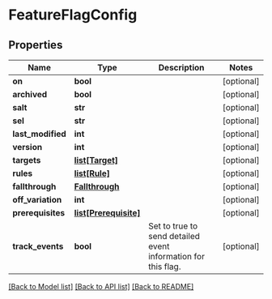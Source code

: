 # FeatureFlagConfig

## Properties
Name | Type | Description | Notes
------------ | ------------- | ------------- | -------------
**on** | **bool** |  | [optional] 
**archived** | **bool** |  | [optional] 
**salt** | **str** |  | [optional] 
**sel** | **str** |  | [optional] 
**last_modified** | **int** |  | [optional] 
**version** | **int** |  | [optional] 
**targets** | [**list[Target]**](Target.md) |  | [optional] 
**rules** | [**list[Rule]**](Rule.md) |  | [optional] 
**fallthrough** | [**Fallthrough**](Fallthrough.md) |  | [optional] 
**off_variation** | **int** |  | [optional] 
**prerequisites** | [**list[Prerequisite]**](Prerequisite.md) |  | [optional] 
**track_events** | **bool** | Set to true to send detailed event information for this flag. | [optional] 

[[Back to Model list]](../README.md#documentation-for-models) [[Back to API list]](../README.md#documentation-for-api-endpoints) [[Back to README]](../README.md)



